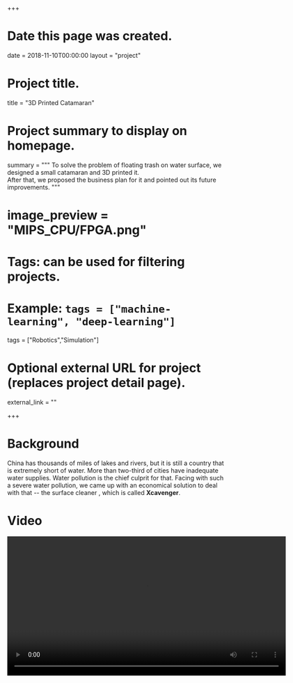 +++
# Date this page was created.
date = 2018-11-10T00:00:00
layout = "project"

# Project title.
title = "3D Printed Catamaran"

# Project summary to display on homepage.
summary = """
 To solve the problem of floating trash on water surface, we designed a small catamaran and 3D printed
 it. <br>
 After that, we proposed the business plan for it and pointed out its future improvements.
 """
 
# image_preview = "MIPS_CPU/FPGA.png"

# Tags: can be used for filtering projects.
# Example: `tags = ["machine-learning", "deep-learning"]`
tags = ["Robotics","Simulation"]

# Optional external URL for project (replaces project detail page).
external_link = ""

+++

# Background
China has thousands of miles of lakes and rivers, but it is still a country that is extremely short of
water. More than two-third of cities have inadequate
water supplies. Water pollution is the chief culprit for that. Facing with such
a severe water pollution, we came up with an economical solution to deal with that -- the surface cleaner
, which is called **Xcavenger**.

# Video
<video src="./Xcavenger.mp4" controls="controls" width="640" height="320" autoplay="autoplay">
Your browser does not support the video tag.
</video>
